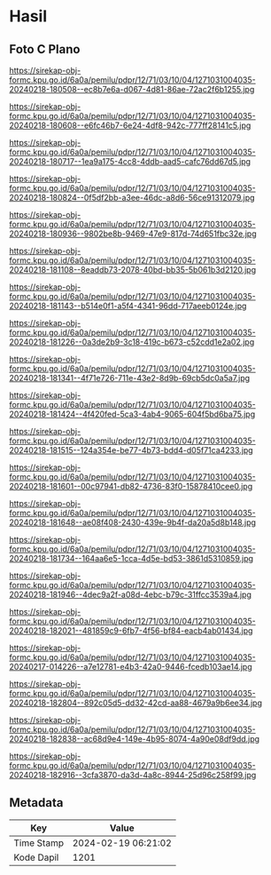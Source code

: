 # Hasil

## Foto C Plano

https://sirekap-obj-formc.kpu.go.id/6a0a/pemilu/pdpr/12/71/03/10/04/1271031004035-20240218-180508--ec8b7e6a-d067-4d81-86ae-72ac2f6b1255.jpg

https://sirekap-obj-formc.kpu.go.id/6a0a/pemilu/pdpr/12/71/03/10/04/1271031004035-20240218-180608--e6fc46b7-6e24-4df8-942c-777ff28141c5.jpg

https://sirekap-obj-formc.kpu.go.id/6a0a/pemilu/pdpr/12/71/03/10/04/1271031004035-20240218-180717--1ea9a175-4cc8-4ddb-aad5-cafc76dd67d5.jpg

https://sirekap-obj-formc.kpu.go.id/6a0a/pemilu/pdpr/12/71/03/10/04/1271031004035-20240218-180824--0f5df2bb-a3ee-46dc-a8d6-56ce91312079.jpg

https://sirekap-obj-formc.kpu.go.id/6a0a/pemilu/pdpr/12/71/03/10/04/1271031004035-20240218-180936--9802be8b-9469-47e9-817d-74d651fbc32e.jpg

https://sirekap-obj-formc.kpu.go.id/6a0a/pemilu/pdpr/12/71/03/10/04/1271031004035-20240218-181108--8eaddb73-2078-40bd-bb35-5b061b3d2120.jpg

https://sirekap-obj-formc.kpu.go.id/6a0a/pemilu/pdpr/12/71/03/10/04/1271031004035-20240218-181143--b514e0f1-a5f4-4341-96dd-717aeeb0124e.jpg

https://sirekap-obj-formc.kpu.go.id/6a0a/pemilu/pdpr/12/71/03/10/04/1271031004035-20240218-181226--0a3de2b9-3c18-419c-b673-c52cdd1e2a02.jpg

https://sirekap-obj-formc.kpu.go.id/6a0a/pemilu/pdpr/12/71/03/10/04/1271031004035-20240218-181341--4f71e726-711e-43e2-8d9b-69cb5dc0a5a7.jpg

https://sirekap-obj-formc.kpu.go.id/6a0a/pemilu/pdpr/12/71/03/10/04/1271031004035-20240218-181424--4f420fed-5ca3-4ab4-9065-604f5bd6ba75.jpg

https://sirekap-obj-formc.kpu.go.id/6a0a/pemilu/pdpr/12/71/03/10/04/1271031004035-20240218-181515--124a354e-be77-4b73-bdd4-d05f71ca4233.jpg

https://sirekap-obj-formc.kpu.go.id/6a0a/pemilu/pdpr/12/71/03/10/04/1271031004035-20240218-181601--00c97941-db82-4736-83f0-15878410cee0.jpg

https://sirekap-obj-formc.kpu.go.id/6a0a/pemilu/pdpr/12/71/03/10/04/1271031004035-20240218-181648--ae08f408-2430-439e-9b4f-da20a5d8b148.jpg

https://sirekap-obj-formc.kpu.go.id/6a0a/pemilu/pdpr/12/71/03/10/04/1271031004035-20240218-181734--164aa6e5-1cca-4d5e-bd53-3861d5310859.jpg

https://sirekap-obj-formc.kpu.go.id/6a0a/pemilu/pdpr/12/71/03/10/04/1271031004035-20240218-181946--4dec9a2f-a08d-4ebc-b79c-31ffcc3539a4.jpg

https://sirekap-obj-formc.kpu.go.id/6a0a/pemilu/pdpr/12/71/03/10/04/1271031004035-20240218-182021--481859c9-6fb7-4f56-bf84-eacb4ab01434.jpg

https://sirekap-obj-formc.kpu.go.id/6a0a/pemilu/pdpr/12/71/03/10/04/1271031004035-20240217-014226--a7e12781-e4b3-42a0-9446-fcedb103ae14.jpg

https://sirekap-obj-formc.kpu.go.id/6a0a/pemilu/pdpr/12/71/03/10/04/1271031004035-20240218-182804--892c05d5-dd32-42cd-aa88-4679a9b6ee34.jpg

https://sirekap-obj-formc.kpu.go.id/6a0a/pemilu/pdpr/12/71/03/10/04/1271031004035-20240218-182838--ac68d9e4-149e-4b95-8074-4a90e08df9dd.jpg

https://sirekap-obj-formc.kpu.go.id/6a0a/pemilu/pdpr/12/71/03/10/04/1271031004035-20240218-182916--3cfa3870-da3d-4a8c-8944-25d96c258f99.jpg


## Metadata

| Key        | Value               |
| ---------- | ------------------- |
| Time Stamp | 2024-02-19 06:21:02 |
| Kode Dapil | 1201                |



